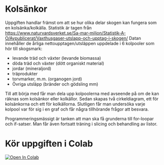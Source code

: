# Kolsänkor
Uppgiften handlar främst om att se hur olika delar skogen kan fungera som en kolsänka/kolkälla. Statistik är tagen från https://www.naturvardsverket.se/Sa-mar-miljon/Statistik-A-O/Avpublicerat/Vaxthusgaser-utslapp-och-upptag-i-skogen/
Datan innehåller de årliga nettoupptagen/utsläppen uppdelade i 6 kolpooler som hör till skogsmark:
- levande träd och växter (levande biomassa)
- döda träd och växter (dött organiskt material)
- jordar (mineraljord)
- träprodukter
- torvmarker, m.m. (organogen jord) 
- Övriga utsläpp (bränder och gödsling mm) 

Till att börja med får man dela upp kolpoolerna med avseende på om de kan räknas som kolsänkor eller kolkällor. Sedan skapas två cirkeldiagram, ett för kolsänkorna och ett för kolkällorna. Slutligen får man undersöka varje kolpool var för sig i en graf och får några tillhörande frågor att besvara.

Programmeringsmässigt är tanken att man ska få grunderna till for-loopar och if-satser. Man får även fortsatt träning i slicing och behandling av listor.


# Kör uppgiften i Colab
[![Open In Colab](https://colab.research.google.com/assets/colab-badge.svg)](https://colab.research.google.com/github/lunduniversity/schoolprog-satellite/blob/master/exercises/carbonsink/carbonsink.ipynb)


